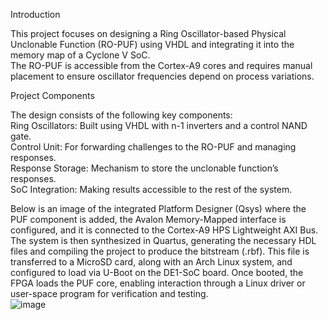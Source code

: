 Introduction

This project focuses on designing a Ring Oscillator-based Physical Unclonable Function (RO-PUF) using VHDL and integrating it into the memory map of a Cyclone V SoC.\
The RO-PUF is accessible from the Cortex-A9 cores and requires manual placement to ensure oscillator frequencies depend on process variations.

Project Components

The design consists of the following key components:\
Ring Oscillators: Built using VHDL with n-1 inverters and a control NAND gate.\
Control Unit: For forwarding challenges to the RO-PUF and managing responses.\
Response Storage: Mechanism to store the unclonable function’s responses.\
SoC Integration: Making results accessible to the rest of the system.

Below is an image of the integrated Platform Designer (Qsys) where the PUF component is added, the Avalon Memory-Mapped interface is configured, and it is connected to the Cortex-A9 HPS Lightweight AXI Bus. The system is then synthesized in Quartus, generating the necessary HDL files and compiling the project to produce the bitstream (.rbf). This file is transferred to a MicroSD card, along with an Arch Linux system, and configured to load via U-Boot on the DE1-SoC board. Once booted, the FPGA loads the PUF core, enabling interaction through a Linux driver or user-space program for verification and testing.
\
![image](https://github.com/user-attachments/assets/b3c254a9-1f28-4cca-8de1-7930c670eeaa)
